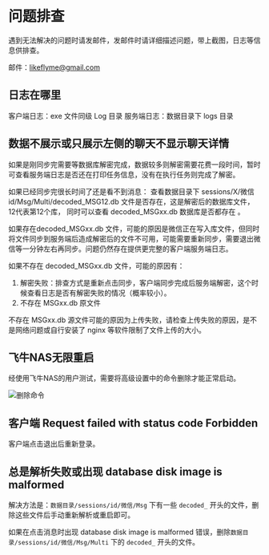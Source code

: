 # 问题排查

遇到无法解决的问题时请发邮件，发邮件时请详细描述问题，带上截图，日志等信息供排查。

邮件：likeflyme@gmail.com

## 日志在哪里

客户端日志：exe 文件同级 Log 目录
服务端日志：数据目录下 logs 目录

## 数据不展示或只展示左侧的聊天不显示聊天详情

如果是刚同步完需要等数据库解密完成，数据较多则解密需要花费一段时间，暂时可查看服务端日志是否还在打印任务信息，没有在执行任务则完成了解密。

如果已经同步完很长时间了还是看不到消息：
查看数据目录下 sessions/X/微信id/Msg/Multi/decoded_MSG12.db 文件是否存在，这是解密后的数据库文件， 12代表第12个库， 同时可以查看 decoded_MSGxx.db 数据库是否都存在   。

如果存在decoded_MSGxx.db 文件，可能的原因是微信正在写入库文件，但同时将文件同步到服务端后造成解密后的文件不可用，可能需要重新同步，需要退出微信等一分钟左右再同步。问题仍然存在提供更完整的客户端服务端日志。

如果不存在 decoded_MSGxx.db 文件，可能的原因有：

1. 解密失败：排查方式是重新点击同步，客户端同步完成后服务端解密，这个时候查看日志是否有解密失败的情况（概率较小）。
2. 不存在 MSGxx.db 原文件

不存在 MSGxx.db 源文件可能的原因为上传失败，请检查上传失败的原因，是不是网络问题或自行安装了 nginx 等软件限制了文件上传的大小。

## 飞牛NAS无限重启

经使用飞牛NAS的用户测试，需要将高级设置中的命令删除才能正常启动。

![删除命令](https://static.raining.top/wechat-cloud-bak/org-website/feiniunas.png)

## 客户端 Request failed with status code Forbidden

客户端点击退出后重新登录。

## 总是解析失败或出现 database disk image is malformed

解决方法是：`数据目录/sessions/id/微信/Msg` 下有一些 `decoded_` 开头的文件，删除这些文件后手动重新解析或重启即可。

如果在点击消息时出现 database disk image is malformed 错误，删除`数据目录/sessions/id/微信/Msg/Multi` 下的 `decoded_` 开头的文件。


